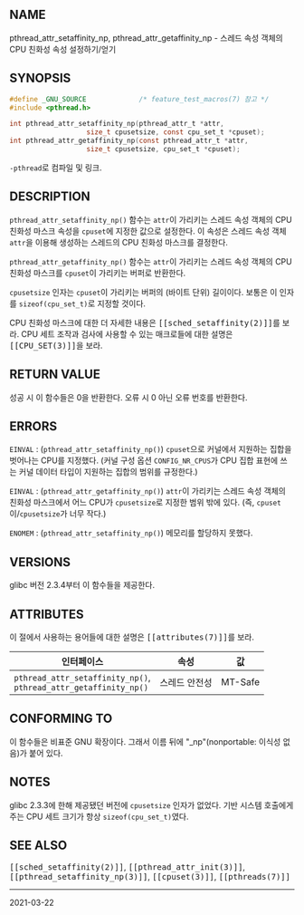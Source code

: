 ## NAME

pthread_attr_setaffinity_np, pthread_attr_getaffinity_np - 스레드 속성 객체의 CPU 친화성 속성 설정하기/얻기

## SYNOPSIS

```c
#define _GNU_SOURCE             /* feature_test_macros(7) 참고 */
#include <pthread.h>

int pthread_attr_setaffinity_np(pthread_attr_t *attr,
                   size_t cpusetsize, const cpu_set_t *cpuset);
int pthread_attr_getaffinity_np(const pthread_attr_t *attr,
                   size_t cpusetsize, cpu_set_t *cpuset);
```

`-pthread`로 컴파일 및 링크.

## DESCRIPTION

`pthread_attr_setaffinity_np()` 함수는 `attr`이 가리키는 스레드 속성 객체의 CPU 친화성 마스크 속성을 `cpuset`에 지정한 값으로 설정한다. 이 속성은 스레드 속성 객체 `attr`을 이용해 생성하는 스레드의 CPU 친화성 마스크를 결정한다.

`pthread_attr_getaffinity_np()` 함수는 `attr`이 가리키는 스레드 속성 객체의 CPU 친화성 마스크를 `cpuset`이 가리키는 버퍼로 반환한다.

`cpusetsize` 인자는 `cpuset`이 가리키는 버퍼의 (바이트 단위) 길이이다. 보통은 이 인자를 `sizeof(cpu_set_t)`로 지정할 것이다.

CPU 친화성 마스크에 대한 더 자세한 내용은 <tt>[[sched_setaffinity(2)]]</tt>를 보라. CPU 세트 조작과 검사에 사용할 수 있는 매크로들에 대한 설명은 <tt>[[CPU_SET(3)]]</tt>을 보라.

## RETURN VALUE

성공 시 이 함수들은 0을 반환한다. 오류 시 0 아닌 오류 번호를 반환한다.

## ERRORS

`EINVAL`
:   (`pthread_attr_setaffinity_np()`) `cpuset`으로 커널에서 지원하는 집합을 벗어나는 CPU를 지정했다. (커널 구성 옵션 `CONFIG_NR_CPUS`가 CPU 집합 표현에 쓰는 커널 데이터 타입이 지원하는 집합의 범위를 규정한다.)

`EINVAL`
:   (`pthread_attr_getaffinity_np()`) `attr`이 가리키는 스레드 속성 객체의 친화성 마스크에서 어느 CPU가 `cpusetsize`로 지정한 범위 밖에 있다. (즉, `cpuset`이/`cpusetsize`가 너무 작다.)

`ENOMEM`
:   (`pthread_attr_setaffinity_np()`) 메모리를 할당하지 못했다.

## VERSIONS

glibc 버전 2.3.4부터 이 함수들을 제공한다.

## ATTRIBUTES

이 절에서 사용하는 용어들에 대한 설명은 <tt>[[attributes(7)]]</tt>를 보라.

| 인터페이스 | 속성 | 값 |
| --- | --- | --- |
| `pthread_attr_setaffinity_np()`,<br>`pthread_attr_getaffinity_np()` | 스레드 안전성 | MT-Safe |

## CONFORMING TO

이 함수들은 비표준 GNU 확장이다. 그래서 이름 뒤에 "\_np"(nonportable: 이식성 없음)가 붙어 있다.

## NOTES

glibc 2.3.3에 한해 제공됐던 버전에 `cpusetsize` 인자가 없었다. 기반 시스템 호출에게 주는 CPU 세트 크기가 항상 `sizeof(cpu_set_t)`였다.

## SEE ALSO

<tt>[[sched_setaffinity(2)]]</tt>, <tt>[[pthread_attr_init(3)]]</tt>, <tt>[[pthread_setaffinity_np(3)]]</tt>, <tt>[[cpuset(3)]]</tt>, <tt>[[pthreads(7)]]</tt>

----

2021-03-22
